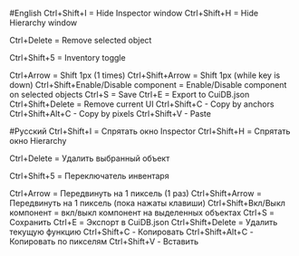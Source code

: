 #English
Ctrl+Shift+I = Hide Inspector window
Ctrl+Shift+H = Hide Hierarchy window

Ctrl+Delete = Remove selected object

Ctrl+Shift+5 = Inventory toggle

Ctrl+Arrow = Shift 1px (1 times)
Ctrl+Shift+Arrow = Shift 1px (while key is down) 
Ctrl+Shift+Enable/Disable component = Enable/Disable component on selected objects
Ctrl+S = Save
Ctrl+E = Export to CuiDB.json
Ctrl+Shift+Delete = Remove current UI
Ctrl+Shift+C - Copy by anchors
Ctrl+Shift+Alt+C - Copy by pixels
Ctrl+Shift+V - Paste


#Русский
Ctrl+Shift+I = Спрятать окно Inspector
Ctrl+Shift+H = Спрятать окно Hierarchy

Ctrl+Delete = Удалить выбранный объект

Ctrl+Shift+5 = Переключатель инвентаря

Ctrl+Arrow = Передвинуть на 1 пиксель (1 раз)
Ctrl+Shift+Arrow = Передвинуть на 1 пиксель (пока нажаты клавиши) 
Ctrl+Shift+Вкл/Выкл компонент = вкл/выкл компонент на выделенных объектах
Ctrl+S = Сохранить
Ctrl+E = Экспорт в CuiDB.json
Ctrl+Shift+Delete = Удалить текущую функцию
Ctrl+Shift+C - Копировать
Ctrl+Shift+Alt+C - Копировать по пикселям
Ctrl+Shift+V - Вставить
